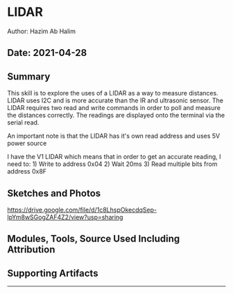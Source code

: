 #  LIDAR
Author: Hazim Ab Halim

Date: 2021-04-28
-----

## Summary
This skill is to explore the uses of a LIDAR as a way to measure distances. LIDAR uses I2C and is more accurate than the IR and ultrasonic sensor. The LIDAR requires two read and write commands in order to poll and measure the distances correctly. The readings are displayed onto the terminal via the serial read. 

An important note is that the LIDAR has it's own read address and uses 5V power source

I have the V1 LIDAR which means that in order to get an accurate reading, I need to:
    1) Write to address 0x04
    2) Wait 20ms
    3) Read multiple bits from address 0x8F

## Sketches and Photos
https://drive.google.com/file/d/1c8LhspOkecdqSep-lpYm8wSGogZAF4Z2/view?usp=sharing

## Modules, Tools, Source Used Including Attribution


## Supporting Artifacts


-----
